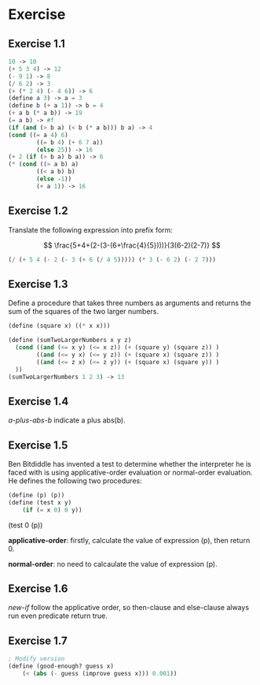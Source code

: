 # Exercise

## Exercise 1.1

```Scheme
10 -> 10
(+ 5 3 4) -> 12
(- 9 1) -> 8
(/ 6 2) -> 3
(+ (* 2 4) (- 4 6)) -> 6
(define a 3) -> a = 3
(define b (+ a 1)) -> b = 4
(+ a b (* a b)) -> 19
(= a b) -> #f
(if (and (> b a) (< b (* a b))) b a) -> 4
(cond ((= a 4) 6)
        ((= b 4) (+ 6 7 a))
        (else 25)) -> 16
(+ 2 (if (> b a) b a)) -> 6
(* (cond ((> a b) a)
        ((< a b) b)
        (else -1))
        (+ a 1)) -> 16
```

## Exercise 1.2

Translate the following expression into prefix form:

$$
\frac{5+4+(2-(3-(6+\frac{4}{5})))}{3(6-2)(2-7)}
$$

```Scheme
(/ (+ 5 4 (- 2 (- 3 (+ 6 (/ 4 5))))) (* 3 (- 6 2) (- 2 7)))
```

## Exercise 1.3

Define a procedure that takes three numbers as arguments and returns the sum of the squares of the two larger numbers.

```Scheme
(define (square x) ((* x x)))

(define (sumTwoLargerNumbers x y z)
  (cond ((and (<= x y) (<= x z)) (+ (square y) (square z)) )
        ((and (<= y x) (<= y z)) (+ (square x) (square z)) )
        ((and (<= z x) (<= z y)) (+ (square x) (square y)) )
  ))
(sumTwoLargerNumbers 1 2 3) -> 13
```

## Exercise 1.4

_a-plus-abs-b_ indicate a plus abs(b).

## Exercise 1.5

Ben Bitdiddle has invented a test to determine whether the interpreter he is faced with is using applicative-order evaluation or normal-order evaluation. He defines the following two procedures:

```Scheme
(define (p) (p))
(define (test x y)
    (if (= x 0) 0 y))
```

(test 0 (p))

**applicative-order**: firstly, calculate the value of expression (p), then return 0.

**normal-order**: no need to calcaulate the value of expression (p).

## Exercise 1.6

_new-if_ follow the applicative order, so then-clause and else-clause always run even predicate return true.

## Exercise 1.7

```Scheme
; Modify version
(define (good-enough? guess x)
    (< (abs (- guess (improve guess x))) 0.001))
```
